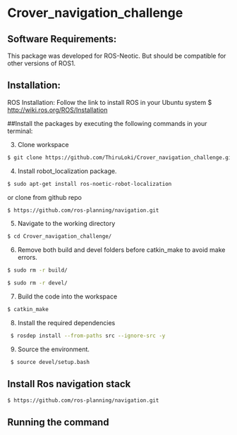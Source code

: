 # Crover_navigation_challenge

## Software Requirements:

 This package was developed for ROS-Neotic. But should be compatible for other versions of ROS1.
 
## Installation:

 ROS Installation: Follow the link to install ROS in your Ubuntu system  $ http://wiki.ros.org/ROS/Installation


##Install the packages by executing the following commands in your terminal:

3. Clone workspace 

```sh
$ git clone https://github.com/ThiruLoki/Crover_navigation_challenge.git
```

4. Install robot_localization package.
```sh
$ sudo apt-get install ros-noetic-robot-localization 
```
or clone from github repo
```sh
$ https://github.com/ros-planning/navigation.git
```
5. Navigate to the working directory
```sh
$ cd Crover_navigation_challenge/
```
6. Remove both build and devel folders before catkin_make to avoid make errors.
```sh
$ sudo rm -r build/
```
```sh
$ sudo rm -r devel/
```
7. Build the code into the workspace
```sh
$ catkin_make
```
8. Install the required dependencies
```sh
 $ rosdep install --from-paths src --ignore-src -y
 ```
 
9. Source the environment.
```sh
 $ source devel/setup.bash
```
## Install Ros navigation stack
```sh
$ https://github.com/ros-planning/navigation.git
```

## Running the command
